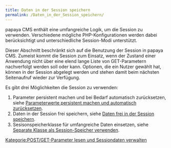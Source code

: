 ```yaml
---
title: Daten in der Session speichern
permalink: /Daten_in_der_Session_speichern/
---
```


papaya CMS enthält eine umfangreiche Logik, um die Session zu verwenden. Verschiedene mögliche PHP-Konfigurationen werden dabei berücksichtigt und unterschiedliche Session-Modi unterstützt.

Dieser Abschnitt beschränkt sich auf die Benutzung der Session in papaya CMS. Zumeist kommt die Session zum Einsatz, wenn der Zustand einer Anwendung nicht über eine elend lange Liste von GET-Parametern nachverfolgt werden soll oder kann. Optionen, die ein Nutzer gewählt hat, können in der Session abgelegt werden und stehen damit beim nächsten Seitenaufruf wieder zur Verfügung.

Es gibt drei Möglichkeiten die Session zu verwenden:

1.  Parameter persistent machen und bei Bedarf automatisch zurücksetzen, siehe [Parameterwerte persistent machen und automatisch zurücksetzen](/Parameterwerte_persistent_machen_und_automatisch_zurücksetzen ).
2.  Daten in der Session frei speichern, siehe [Daten frei in der Session speichern](/Daten_frei_in_der_Session_speichern ).
3.  Sesisonspeicherklasse für umfangreiche Daten einsetzen, siehe [Separate Klasse als Session-Speicher verwenden](/Separate_Klasse_als_Session-Speicher_verwenden ).

[Kategorie:POST/GET-Parameter lesen und Sessiondaten verwalten](export_de/Kategorie:POST/GET-Parameter_lesen_und_Sessiondaten_verwalten )
